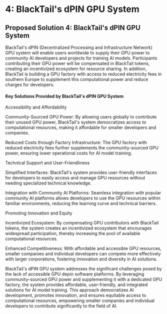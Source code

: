 # 4: BlackTail's dPIN GPU System

## Proposed Solution 4: BlackTail's dPIN GPU System <a href="#kgcv8k" id="kgcv8k"></a>

BlackTail's dPIN (Decentralized Processing and Infrastructure Network) GPU system will enable users worldwide to supply their GPU power to community AI developers and projects for training AI models. Participants contributing their GPU power will be compensated in BlackTail tokens, creating an incentivized ecosystem for resource sharing. In addition, BlackTail is building a GPU factory with access to reduced electricity fees in southern Europe to supplement this computational power and reduce charges for developers.&#x20;

&#x20;

#### Key Solutions Provided by BlackTail's dPIN GPU System <a href="#id-34g0dwd" id="id-34g0dwd"></a>

&#x20;

Accessibility and Affordability

Community-Sourced GPU Power: By allowing users globally to contribute their unused GPU power, BlackTail's system democratizes access to computational resources, making it affordable for smaller developers and companies.

&#x20;

Reduced Costs through Factory Infrastructure: The GPU factory with reduced electricity fees further supplements the community-sourced GPU power, ensuring lower operational costs for AI model training.

&#x20;

Technical Support and User-Friendliness

Simplified Interfaces: BlackTail's system provides user-friendly interfaces for developers to easily access and manage GPU resources without needing specialized technical knowledge.

&#x20;

Integration with Community AI Platforms: Seamless integration with popular community AI platforms allows developers to use the GPU resources within familiar environments, reducing the learning curve and technical barriers.

&#x20;

Promoting Innovation and Equity

Incentivized Ecosystem: By compensating GPU contributors with BlackTail tokens, the system creates an incentivized ecosystem that encourages widespread participation, thereby increasing the pool of available computational resources.

&#x20;

Enhanced Competitiveness: With affordable and accessible GPU resources, smaller companies and individual developers can compete more effectively with larger corporations, fostering innovation and diversity in AI solutions.

&#x20;

BlackTail's dPIN GPU system addresses the significant challenges posed by the lack of accessible GPU depin software platforms. By leveraging community-sourced GPU power and supplementing it with a dedicated GPU factory, the system provides affordable, user-friendly, and integrated solutions for AI model training. This approach democratizes AI development, promotes innovation, and ensures equitable access to computational resources, empowering smaller companies and individual developers to contribute significantly to the field of AI.
